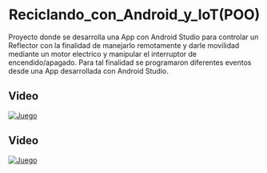<h1 align="center">Reciclando_con_Android_y_IoT(POO)</h1>





<p>
Proyecto donde se desarrolla una App con Android Studio para controlar un Reflector con la finalidad de manejarlo remotamente y darle movilidad mediante un motor electrico y manipular el interruptor de encendido/apagado. Para tal finalidad se programaron diferentes eventos desde una App desarrollada con Android Studio.
</p>


## Video

[![Juego](https://img.youtube.com/vi/S5Qggy_QRlE/0.jpg)](https://www.youtube.com/watch?v=S5Qggy_QRlE)

## Video

[![Juego](https://img.youtube.com/vi/9YTXkx9kdaQ/0.jpg)](https://www.youtube.com/watch?v=9YTXkx9kdaQ)
